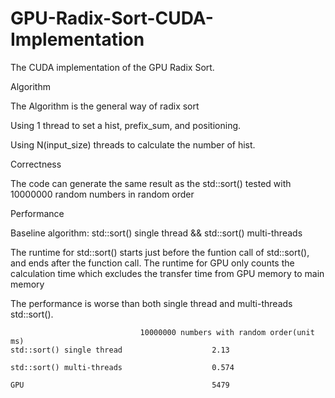 # GPU-Radix-Sort-CUDA-Implementation
The CUDA implementation of the GPU Radix Sort.

Algorithm

The Algorithm is the general way of radix sort

Using 1 thread to set a hist, prefix_sum, and positioning. 

Using N(input_size) threads to calculate the number of hist. 


Correctness

The code can generate the same result as the std::sort() tested with 10000000 random numbers in random order


Performance

Baseline algorithm: std::sort() single thread && std::sort() multi-threads

The runtime for std::sort() starts just before the funtion call of std::sort(), and ends after the function call. The runtime for GPU only counts the calculation time which excludes the transfer time from GPU memory to main memory 

The performance is worse than both single thread and multi-threads std::sort().

                                 10000000 numbers with random order(unit ms)
    std::sort() single thread                    2.13
 
    std::sort() multi-threads                    0.574

    GPU                                          5479


